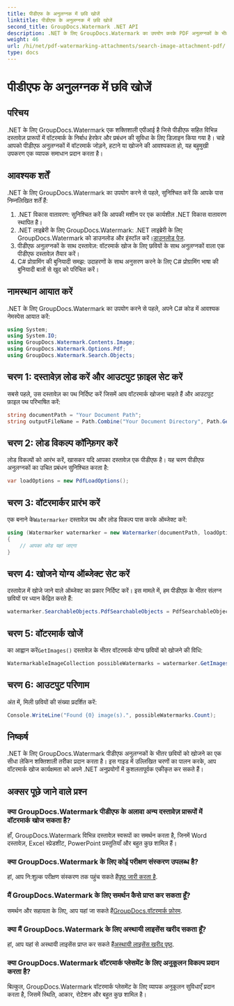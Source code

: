 ```yaml
---
title: पीडीएफ के अनुलग्नक में छवि खोजें
linktitle: पीडीएफ के अनुलग्नक में छवि खोजें
second_title: GroupDocs.Watermark .NET API
description: .NET के लिए GroupDocs.Watermark का उपयोग करके PDF अनुलग्नकों के भीतर छवियों को कुशलतापूर्वक खोजें। अपनी वॉटरमार्क प्रबंधन प्रक्रिया को सहजता से सरल बनाएं।
weight: 46
url: /hi/net/pdf-watermarking-attachments/search-image-attachment-pdf/
type: docs
---
```

# पीडीएफ के अनुलग्नक में छवि खोजें

## परिचय
.NET के लिए GroupDocs.Watermark एक शक्तिशाली एपीआई है जिसे पीडीएफ सहित विभिन्न दस्तावेज़ प्रारूपों में वॉटरमार्क के निर्बाध हेरफेर और प्रबंधन की सुविधा के लिए डिज़ाइन किया गया है। चाहे आपको पीडीएफ अनुलग्नकों में वॉटरमार्क जोड़ने, हटाने या खोजने की आवश्यकता हो, यह बहुमुखी उपकरण एक व्यापक समाधान प्रदान करता है।
## आवश्यक शर्तें
.NET के लिए GroupDocs.Watermark का उपयोग करने से पहले, सुनिश्चित करें कि आपके पास निम्नलिखित शर्तें हैं:
1. .NET विकास वातावरण: सुनिश्चित करें कि आपकी मशीन पर एक कार्यशील .NET विकास वातावरण स्थापित है।
2.  .NET लाइब्रेरी के लिए GroupDocs.Watermark: .NET लाइब्रेरी के लिए GroupDocs.Watermark को डाउनलोड और इंस्टॉल करें।[डाउनलोड पेज](https://releases.groupdocs.com/Watermark/net/).
3. पीडीएफ अनुलग्नकों के साथ दस्तावेज़: वॉटरमार्क खोज के लिए छवियों के साथ अनुलग्नकों वाला एक पीडीएफ दस्तावेज़ तैयार करें।
4. C# प्रोग्रामिंग की बुनियादी समझ: उदाहरणों के साथ अनुसरण करने के लिए C# प्रोग्रामिंग भाषा की बुनियादी बातों से खुद को परिचित करें।

## नामस्थान आयात करें
.NET के लिए GroupDocs.Watermark का उपयोग करने से पहले, अपने C# कोड में आवश्यक नेमस्पेस आयात करें:
```csharp
using System;
using System.IO;
using GroupDocs.Watermark.Contents.Image;
using GroupDocs.Watermark.Options.Pdf;
using GroupDocs.Watermark.Search.Objects;
```
## चरण 1: दस्तावेज़ लोड करें और आउटपुट फ़ाइल सेट करें
सबसे पहले, उस दस्तावेज़ का पथ निर्दिष्ट करें जिसमें आप वॉटरमार्क खोजना चाहते हैं और आउटपुट फ़ाइल पथ परिभाषित करें:
```csharp
string documentPath = "Your Document Path";
string outputFileName = Path.Combine("Your Document Directory", Path.GetFileName(documentPath));
```
## चरण 2: लोड विकल्प कॉन्फ़िगर करें
लोड विकल्पों को आरंभ करें, खासकर यदि आपका दस्तावेज़ एक पीडीएफ है। यह चरण पीडीएफ अनुलग्नकों का उचित प्रबंधन सुनिश्चित करता है:
```csharp
var loadOptions = new PdfLoadOptions();
```
## चरण 3: वॉटरमार्कर प्रारंभ करें
 एक बनाने के`Watermarker` दस्तावेज़ पथ और लोड विकल्प पास करके ऑब्जेक्ट करें:
```csharp
using (Watermarker watermarker = new Watermarker(documentPath, loadOptions))
{
    // आपका कोड यहां जाएगा
}
```
## चरण 4: खोजने योग्य ऑब्जेक्ट सेट करें
दस्तावेज़ में खोजे जाने वाले ऑब्जेक्ट का प्रकार निर्दिष्ट करें। इस मामले में, हम पीडीएफ़ के भीतर संलग्न छवियों पर ध्यान केंद्रित करते हैं:
```csharp
watermarker.SearchableObjects.PdfSearchableObjects = PdfSearchableObjects.AttachedImages;
```
## चरण 5: वॉटरमार्क खोजें
 का आह्वान करें`GetImages()` दस्तावेज़ के भीतर वॉटरमार्क योग्य छवियों को खोजने की विधि:
```csharp
WatermarkableImageCollection possibleWatermarks = watermarker.GetImages();
```
## चरण 6: आउटपुट परिणाम
अंत में, मिली छवियों की संख्या प्रदर्शित करें:
```csharp
Console.WriteLine("Found {0} image(s).", possibleWatermarks.Count);
```

## निष्कर्ष
.NET के लिए GroupDocs.Watermark पीडीएफ अनुलग्नकों के भीतर छवियों को खोजने का एक सीधा लेकिन शक्तिशाली तरीका प्रदान करता है। इस गाइड में उल्लिखित चरणों का पालन करके, आप वॉटरमार्क खोज कार्यक्षमता को अपने .NET अनुप्रयोगों में कुशलतापूर्वक एकीकृत कर सकते हैं।
## अक्सर पूछे जाने वाले प्रश्न
### क्या GroupDocs.Watermark पीडीएफ के अलावा अन्य दस्तावेज़ प्रारूपों में वॉटरमार्क खोज सकता है?
हाँ, GroupDocs.Watermark विभिन्न दस्तावेज़ स्वरूपों का समर्थन करता है, जिनमें Word दस्तावेज़, Excel स्प्रेडशीट, PowerPoint प्रस्तुतियाँ और बहुत कुछ शामिल हैं।
### क्या GroupDocs.Watermark के लिए कोई परीक्षण संस्करण उपलब्ध है?
 हां, आप नि:शुल्क परीक्षण संस्करण तक पहुंच सकते हैं[पृष्ठ जारी करता है](https://releases.groupdocs.com/).
### मैं GroupDocs.Watermark के लिए समर्थन कैसे प्राप्त कर सकता हूँ?
 समर्थन और सहायता के लिए, आप यहां जा सकते हैं[GroupDocs.वॉटरमार्क फ़ोरम](https://forum.groupdocs.com/c/watermark/19).
### क्या मैं GroupDocs.Watermark के लिए अस्थायी लाइसेंस खरीद सकता हूँ?
 हां, आप यहां से अस्थायी लाइसेंस प्राप्त कर सकते हैं[अस्थायी लाइसेंस खरीद पृष्ठ](https://purchase.groupdocs.com/temporary-license/).
### क्या GroupDocs.Watermark वॉटरमार्क प्लेसमेंट के लिए अनुकूलन विकल्प प्रदान करता है?
बिल्कुल, GroupDocs.Watermark वॉटरमार्क प्लेसमेंट के लिए व्यापक अनुकूलन सुविधाएँ प्रदान करता है, जिसमें स्थिति, आकार, रोटेशन और बहुत कुछ शामिल है।